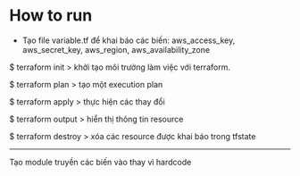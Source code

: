 # How to run

- Tạo file variable.tf để khai báo các biến: aws_access_key, aws_secret_key, aws_region, aws_availability_zone

$ terraform init > khởi tạo môi trường làm việc với terraform.

$ terraform plan > tạo một execution plan

$ terraform apply > thực hiện các thay đổi

$ terraform output > hiển thị thông tin resource

$ terraform destroy > xóa các resource được khai báo trong tfstate


---
Tạo module truyền các biến vào thay vì hardcode
